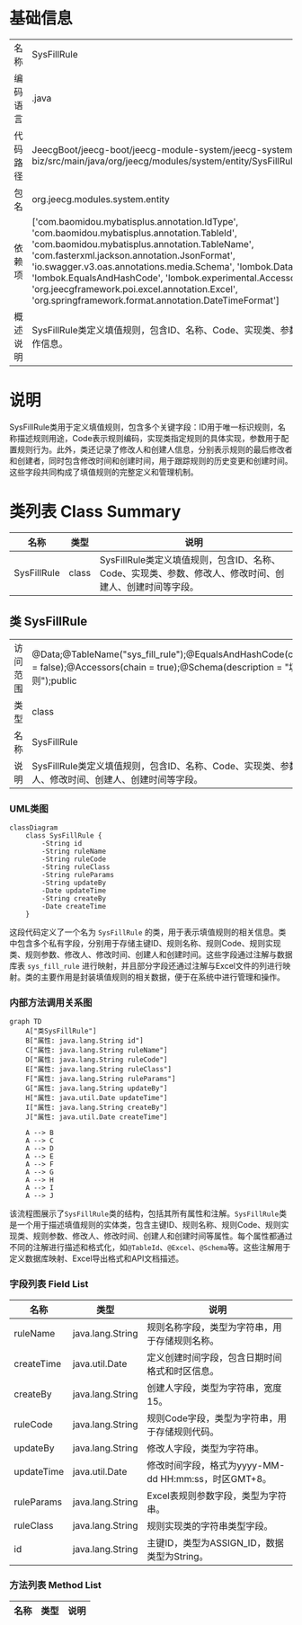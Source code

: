 # 基础信息

|      |      |
|------|------|
| 名称 | SysFillRule |
| 编码语言 | .java |
| 代码路径 | JeecgBoot/jeecg-boot/jeecg-module-system/jeecg-system-biz/src/main/java/org/jeecg/modules/system/entity/SysFillRule.java |
| 包名 | org.jeecg.modules.system.entity |
| 依赖项 | ['com.baomidou.mybatisplus.annotation.IdType', 'com.baomidou.mybatisplus.annotation.TableId', 'com.baomidou.mybatisplus.annotation.TableName', 'com.fasterxml.jackson.annotation.JsonFormat', 'io.swagger.v3.oas.annotations.media.Schema', 'lombok.Data', 'lombok.EqualsAndHashCode', 'lombok.experimental.Accessors', 'org.jeecgframework.poi.excel.annotation.Excel', 'org.springframework.format.annotation.DateTimeFormat'] |
| 概述说明 | SysFillRule类定义填值规则，包含ID、名称、Code、实现类、参数及操作信息。 |

# 说明

SysFillRule类用于定义填值规则，包含多个关键字段：ID用于唯一标识规则，名称描述规则用途，Code表示规则编码，实现类指定规则的具体实现，参数用于配置规则行为。此外，类还记录了修改人和创建人信息，分别表示规则的最后修改者和创建者，同时包含修改时间和创建时间，用于跟踪规则的历史变更和创建时间。这些字段共同构成了填值规则的完整定义和管理机制。

# 类列表 Class Summary

| 名称   | 类型  | 说明 |
|-------|------|-------------|
| SysFillRule | class | SysFillRule类定义填值规则，包含ID、名称、Code、实现类、参数、修改人、修改时间、创建人、创建时间等字段。 |



## 类 SysFillRule

|      |      |
|------|------|
| 访问范围 | @Data;@TableName("sys_fill_rule");@EqualsAndHashCode(callSuper = false);@Accessors(chain = true);@Schema(description = "填值规则");public |
| 类型 | class |
| 名称 | SysFillRule |
| 说明 | SysFillRule类定义填值规则，包含ID、名称、Code、实现类、参数、修改人、修改时间、创建人、创建时间等字段。 |


### UML类图

```mermaid
classDiagram
    class SysFillRule {
        -String id
        -String ruleName
        -String ruleCode
        -String ruleClass
        -String ruleParams
        -String updateBy
        -Date updateTime
        -String createBy
        -Date createTime
    }
```

这段代码定义了一个名为 `SysFillRule` 的类，用于表示填值规则的相关信息。类中包含多个私有字段，分别用于存储主键ID、规则名称、规则Code、规则实现类、规则参数、修改人、修改时间、创建人和创建时间。这些字段通过注解与数据库表 `sys_fill_rule` 进行映射，并且部分字段还通过注解与Excel文件的列进行映射。类的主要作用是封装填值规则的相关数据，便于在系统中进行管理和操作。


### 内部方法调用关系图

```mermaid
graph TD
    A["类SysFillRule"]
    B["属性: java.lang.String id"]
    C["属性: java.lang.String ruleName"]
    D["属性: java.lang.String ruleCode"]
    E["属性: java.lang.String ruleClass"]
    F["属性: java.lang.String ruleParams"]
    G["属性: java.lang.String updateBy"]
    H["属性: java.util.Date updateTime"]
    I["属性: java.lang.String createBy"]
    J["属性: java.util.Date createTime"]

    A --> B
    A --> C
    A --> D
    A --> E
    A --> F
    A --> G
    A --> H
    A --> I
    A --> J
```

该流程图展示了`SysFillRule`类的结构，包括其所有属性和注解。`SysFillRule`类是一个用于描述填值规则的实体类，包含主键ID、规则名称、规则Code、规则实现类、规则参数、修改人、修改时间、创建人和创建时间等属性。每个属性都通过不同的注解进行描述和格式化，如`@TableId`、`@Excel`、`@Schema`等。这些注解用于定义数据库映射、Excel导出格式和API文档描述。

### 字段列表 Field List

| 名称  | 类型  | 说明 |
|-------|-------|------|
| ruleName | java.lang.String | 规则名称字段，类型为字符串，用于存储规则名称。 |
| createTime | java.util.Date | 定义创建时间字段，包含日期时间格式和时区信息。 |
| createBy | java.lang.String | 创建人字段，类型为字符串，宽度15。 |
| ruleCode | java.lang.String | 规则Code字段，类型为字符串，用于存储规则代码。 |
| updateBy | java.lang.String | 修改人字段，类型为字符串。 |
| updateTime | java.util.Date | 修改时间字段，格式为yyyy-MM-dd HH:mm:ss，时区GMT+8。 |
| ruleParams | java.lang.String | Excel表规则参数字段，类型为字符串。 |
| ruleClass | java.lang.String | 规则实现类的字符串类型字段。 |
| id | java.lang.String | 主键ID，类型为ASSIGN_ID，数据类型为String。 |

### 方法列表 Method List

| 名称  | 类型  | 说明 |
|-------|-------|------|




